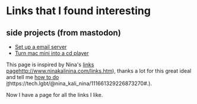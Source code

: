 # Links that I found interesting

## side projects (from mastodon)
* [Set up a email server](https://famichiki.jp/@xiaopi/111685692536997779)
* [Turn mac mini into a cd player](https://famichiki.jp/@xiaopi/111668021062749011)

This page is inspired by Nina's [links page](http://www.ninakalinina.com/links.htm)http://www.ninakalinina.com/links.htm),
thanks a lot for this great ideal and tell me [how to do it](https://tech.lgbt/@nina_kali_nina/111661329226873270#.)https://tech.lgbt/@nina_kali_nina/111661329226873270#.).

Now I have a page for all the links I like.
